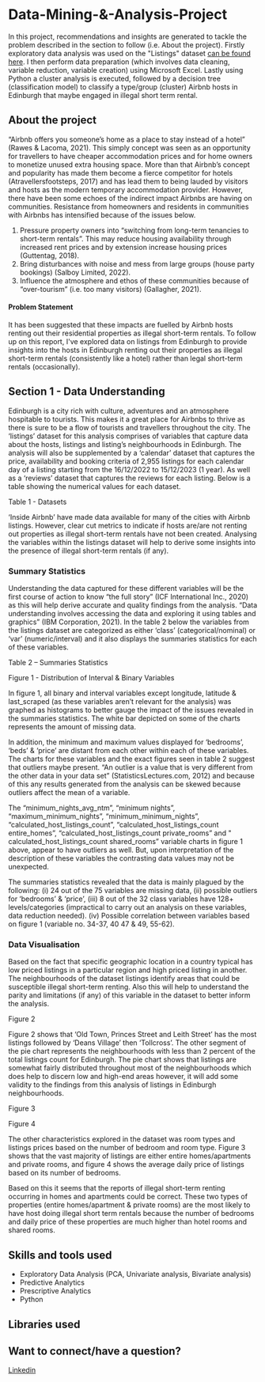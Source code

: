 # Data-Mining-&-Analysis-Project
In this project, recommendations and insights are generated to tackle the problem described in the section to follow (i.e. About the project). Firstly exploratory data analysis was used on the "Listings" dataset [can be found here](http://insideairbnb.com/get-the-data). 
I then perform data preparation (which involves data cleaning, variable reduction, variable creation) using Microsoft Excel. 
Lastly using Python a cluster analysis is executed, followed by a decision tree (classification model) to classify a type/group (cluster) Airbnb hosts in Edinburgh that maybe engaged in illegal short term rental.

## About the project
“Airbnb offers you someone’s home as a place to stay instead of a hotel” (Rawes & Lacoma, 2021). This simply concept was seen as an opportunity for travellers to have cheaper accommodation prices and for home owners to monetize unused extra housing space. More than that Airbnb’s concept and popularity has made them become a fierce competitor for hotels (Atravellersfootsteps, 2017) and has lead them to being lauded by visitors and hosts as the modern temporary accommodation provider. However, there have been some echoes of the indirect impact Airbnbs are having on communities. Resistance from homeowners and residents in communities with Airbnbs has intensified because of the issues below. 

1.	Pressure property owners into “switching from long-term tenancies to short-term rentals”. This may reduce housing availability through increased rent prices and by extension increase housing prices (Guttentag, 2018).
2.	Bring disturbances with noise and mess from large groups (house party bookings) (Salboy Limited, 2022).
3.	Influence the atmosphere and ethos of these communities because of “over-tourism” (i.e. too many visitors) (Gallagher, 2021).

#### Problem Statement
It has been suggested that these impacts are fuelled by Airbnb hosts renting out their residential properties as illegal short-term rentals. To follow up on this report, I've explored data on listings from Edinburgh to provide insights into the hosts in Edinburgh renting out their properties as illegal short-term rentals (consistently like a hotel) rather than legal short-term rentals (occasionally).

## Section 1 - Data Understanding
Edinburgh is a city rich with culture, adventures and an atmosphere hospitable to tourists. This makes it a great place for Airbnbs to thrive as there is sure to be a flow of tourists and travellers throughout the city. The ‘listings’ dataset for this analysis comprises of variables that capture data about the hosts, listings and listing’s neighbourhoods in Edinburgh. The analysis will also be supplemented by a ‘calendar’ dataset that captures the price, availability and booking criteria of 2,955 listings for each calendar day of a listing starting from the 16/12/2022 to 15/12/2023 (1 year). As well as a ‘reviews’ dataset that captures the reviews for each listing. Below is a table showing the numerical values for each dataset.

Table 1 - Datasets

‘Inside Airbnb’ have made data available for many of the cities with Airbnb listings. However, clear cut metrics to indicate if hosts are/are not renting out properties as illegal short-term rentals have not been created. Analysing the variables within the listings dataset will help to derive some insights into the presence of illegal short-term rentals (if any). 

### Summary Statistics

Understanding the data captured for these different variables will be the first course of action to know “the full story” (ICF International Inc., 2020) as this will help derive accurate and quality findings from the analysis. “Data understanding involves accessing the data and exploring it using tables and graphics” (IBM Corporation, 2021). In the table 2 below the variables from the listings dataset are categorized as either ‘class’ (categorical/nominal) or ‘var’ (numeric/interval) and it also displays the summaries statistics for each of these variables.

Table 2 – Summaries Statistics

Figure 1 - Distribution of Interval & Binary Variables

In figure 1, all binary and interval variables except longitude, latitude & last_scraped (as these variables aren’t relevant for the analysis) was graphed as histograms to better gauge the impact of the issues revealed in the summaries statistics. The white bar depicted on some of the charts represents the amount of missing data. 

In addition, the minimum and maximum values displayed for ‘bedrooms’, ‘beds’ & ‘price’ are distant from each other within each of these variables. The charts for these variables and the exact figures seen in table 2 suggest that outliers maybe present. “An outlier is a value that is very different from the other data in your data set” (StatisticsLectures.com, 2012) and because of this any results generated from the analysis can be skewed because outliers affect the mean of a variable. 

The “minimum_nights_avg_ntm”, “minimum nights”, “maximum_minimum_nights”, “minimum_minimum_nights”, “calculated_host_listings_count”, “calculated_host_listings_count entire_homes”, “calculated_host_listings_count private_rooms” and " calculated_host_listings_count shared_rooms” variable charts in figure 1 above, appear to have outliers as well. But, upon interpretation of the description of these variables the contrasting data values may not be unexpected.

The summaries statistics revealed that the data is mainly plagued by the following: 
(i)	24 out of the 75 variables are missing data, 
(ii)	possible outliers for ‘bedrooms’ & ‘price’, 
(iii)	8 out of the 32 class variables have 128+ levels/categories (impractical to carry out an analysis on these variables, data reduction needed).
(iv)	Possible correlation between variables based on figure 1 (variable no. 34-37, 40 47 & 49, 55-62).

### Data Visualisation

Based on the fact that specific geographic location in a country typical has low priced listings in a particular region and high priced listing in another. The neighbourhoods of the dataset listings identify areas that could be susceptible illegal short-term renting. Also this will help to understand the parity and limitations (if any) of this variable in the dataset to better inform the analysis.   

Figure 2

Figure 2 shows that ‘Old Town, Princes Street and Leith Street’ has the most listings followed by ‘Deans Village’ then ‘Tollcross’.  The other segment of the pie chart represents the neighbourhoods with less than 2 percent of the total listings count for Edinburgh. The pie chart shows that listings are somewhat fairly distributed throughout most of the neighbourhoods which does help to discern low and high-end areas however, it will add some validity to the findings from this analysis of listings in Edinburgh neighbourhoods.
	
Figure 3

Figure 4

The other characteristics explored in the dataset was room types and listings prices based on the number of bedroom and room type. Figure 3 shows that the vast majority of listings are either entire homes/apartments and private rooms, and figure 4 shows the average daily price of listings based on its number of bedrooms. 

Based on this it seems that the reports of illegal short-term renting occurring in homes and apartments could be correct. These two types of properties (entire homes/apartment & private rooms) are the most likely to have host doing illegal short term rentals because the number of bedrooms and daily price of these properties are much higher than hotel rooms and shared rooms.


## Skills and tools used
- Exploratory Data Analysis (PCA, Univariate analysis, Bivariate analysis)
- Predictive Analytics
- Prescriptive Analytics
- Python

## Libraries used

## Want to connect/have a question? 
[Linkedin](https://www.linkedin.com/in/kishawndorman/)

